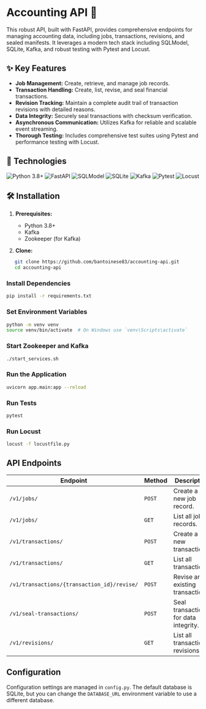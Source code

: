 # Accounting API 💼

This robust API, built with FastAPI, provides comprehensive endpoints for managing accounting data, including jobs, transactions, revisions, and sealed manifests. It leverages a modern tech stack including SQLModel, SQLite, Kafka, and robust testing with Pytest and Locust.

## ✨ Key Features

* **Job Management:** Create, retrieve, and manage job records.
* **Transaction Handling:** Create, list, revise, and seal financial transactions.
* **Revision Tracking:** Maintain a complete audit trail of transaction revisions with detailed reasons.
* **Data Integrity:** Securely seal transactions with checksum verification.
* **Asynchronous Communication:** Utilizes Kafka for reliable and scalable event streaming.
* **Thorough Testing:**  Includes comprehensive test suites using Pytest and performance testing with Locust.


## 🚀 Technologies

<img src="https://img.shields.io/badge/Python-3.8+-blue.svg" alt="Python 3.8+">
<img src="https://img.shields.io/badge/FastAPI-0.115.5-green.svg" alt="FastAPI ">  
<img src="https://img.shields.io/badge/SQLModel-latest-orange.svg" alt="SQLModel">
<img src="https://img.shields.io/badge/SQLite-latest-blueviolet.svg" alt="SQLite">
<img src="https://img.shields.io/badge/Kafka-latest-red.svg" alt="Kafka">
<img src="https://img.shields.io/badge/Pytest-latest-brightgreen.svg" alt="Pytest">
<img src="https://img.shields.io/badge/Locust-latest-yellow.svg" alt="Locust">


## 🛠️ Installation

1. **Prerequisites:**
    * Python 3.8+
    * Kafka
    * Zookeeper (for Kafka)

2. **Clone:**

```bash
   git clone https://github.com/bantoinese83/accounting-api.git
   cd accounting-api
```

### Install Dependencies

```sh
pip install -r requirements.txt
```

### Set Environment Variables

```sh
python -m venv venv
source venv/bin/activate  # On Windows use `venv\Scripts\activate`
```

### Start Zookeeper and Kafka

```sh
./start_services.sh
```

### Run the Application

```sh
uvicorn app.main:app --reload
```

### Run Tests

```sh
pytest
```

### Run Locust

```sh
locust -f locustfile.py
```

## API Endpoints

| **Endpoint**                              | **Method** | **Description**                                |
|-------------------------------------------|------------|------------------------------------------------|
| `/v1/jobs/`                                | `POST`     | Create a new job record.                      |
| `/v1/jobs/`                                | `GET`      | List all job records.                         |
| `/v1/transactions/`                        | `POST`     | Create a new transaction.                     |
| `/v1/transactions/`                        | `GET`      | List all transactions.                        |
| `/v1/transactions/{transaction_id}/revise/`| `POST`     | Revise an existing transaction.               |
| `/v1/seal-transactions/`                   | `POST`     | Seal transactions for data integrity.         |
| `/v1/revisions/`                           | `GET`      | List all transaction revisions.               |


## Configuration

Configuration settings are managed in `config.py`. The default database is SQLite, but you can change the `DATABASE_URL`
environment variable to use a different database.